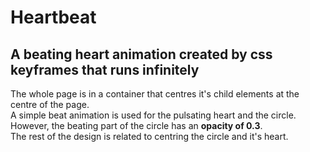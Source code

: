 
# Heartbeat

## A beating heart animation created by css keyframes that runs infinitely

The whole page is in a container that centres it's child elements at the centre of the page.\
A simple beat animation is used for the pulsating heart and the circle.\
However, the beating part of the circle has an **opacity of 0.3**.\
The rest of the design is related to centring the circle and it's heart.
